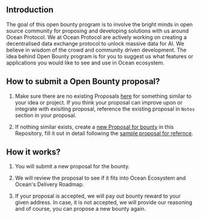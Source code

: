 ## Introduction

The goal of this open bounty program is to involve the bright minds in open source community for proposing and developing solutions with us around Ocean Protocol. We at Ocean Protocol are actively working on creating a decentralised data exchange protocol to unlock massive data for AI. We believe in wisdom of the crowd and community driven development. The idea behind Open Bounty program is for you to suggest us what features or applications you would like to see and use in Ocean ecosystem. 

## How to submit a Open Bounty proposal?

1. Make sure there are no existing Proposals [here](https://github.com/oceanprotocol/openbounty/issues) for something similar to your idea or project. If you think your proposal can improve upon or integrate with exisiting proposal, reference the existing proposal in `Notes` section in your proposal.

2. If nothing similar exists, create a [new Proposal for bounty](https://github.com/oceanprotocol/openbounty/issues/new) in this Repository, fill it out in detail following the [sample proposal for refernce](sample/sample_proposal.md).

## How it works?

1. You will submit a new proposal for the bounty.

2. We will review the proposal to see if it fits into Ocean Ecosystem and Ocean's Delivery Roadmap.

3. If your proposal is accepted, we will pay out bounty reward to your given address. In case, it is not accepted, we will provide our reasoning and of course, you can propose a new bounty again.
